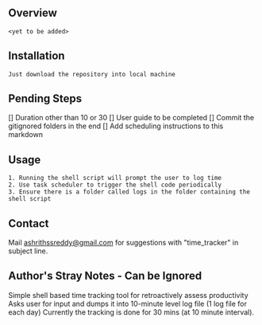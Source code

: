 ## Overview
```
<yet to be added>
```

## Installation
```
Just download the repository into local machine
```

## Pending Steps
[] Duration other than 10 or 30
[] User guide to be completed
[] Commit the gitignored folders in the end
[] Add scheduling instructions to this markdown

## Usage
```
1. Running the shell script will prompt the user to log time
2. Use task scheduler to trigger the shell code periodically
3. Ensure there is a folder called logs in the folder containing the shell script
```

## Contact
Mail ashrithssreddy@gmail.com for suggestions with "time_tracker" in subject line.

## Author's Stray Notes - Can be Ignored
Simple shell based time tracking tool for retroactively assess productivity
Asks user for input and dumps it into 10-minute level log file (1 log file for each day)
Currently the tracking is done for 30 mins (at 10 minute interval). 